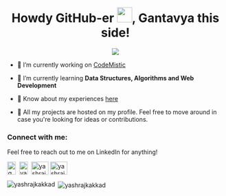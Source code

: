 <!-- ## Hey folks 👋,
### This is <a href="https://gantavyamalviya.github.io" style="color:black;"> Gantavya Malviya</a>. An ECE Sophomore at LNCT,Bhopal
### Would love to connect on [<img src="https://www.iconfinder.com/data/icons/social-media-2285/512/1_Linkedin_unofficial_colored_svg-512.png" width="20px"/>](https://linkedin.com/in/gantavyamalviya) &nbsp; [<img src="https://cdn2.iconfinder.com/data/icons/social-media-2285/512/1_Instagram_colored_svg_1-256.png" width="20px" />](https://www.instagram.com/gantavyamalviya)&nbsp; [<img src = "https://cdn2.iconfinder.com/data/icons/social-media-2285/512/1_Twitter3_colored_svg-256.png" width="20px"/>](https://www.twitter.com/gantavyamalviya/) &nbsp;[<img src = "https://cdn1.iconfinder.com/data/icons/social-media-2285/512/Colored_Facebook3_svg-256.png" width="20px"/>](https://www.facebook.com/gantavyamalviya/)  


 -->
<!--
**gantavyamalviya/gantavyamalviya** is a ✨ _special_ ✨ repository because its `README.md` (this file) appears on your GitHub profile.

Here are some ideas to get you started:

- 🔭 I’m currently working on ...
- 🌱 I’m currently learning ...
- 👯 I’m looking to collaborate on ...
- 🤔 I’m looking for help with ...
- 💬 Ask me about ...
- 📫 How to reach me: ...
- 😄 Pronouns: ...
- ⚡ Fun fact: ...
-->


<h1 align="center">Howdy GitHub-er <img src="https://raw.githubusercontent.com/MartinHeinz/MartinHeinz/master/wave.gif" width="35px">, Gantavya this side!</h1>

<p align="center">
<img src="https://media.giphy.com/media/27c7Jo2GU5tpCEQT0y/giphy.gif">
</p>

- 🔭 I’m currently working on [CodeMistic](https://codemistic.in)

- 🌱 I’m currently learning **Data Structures, Algorithms and Web Development**

- 📄 Know about my experiences [here](https://1drv.ms/b/s!Apgp1XpUdr1-hQbfSj23ToF92zWE)

- 🔧 All my projects are hosted on my profile. Feel free to move around in case you're looking for ideas or contributions.

<h3 align="left">Connect with me:</h3>
Feel free to reach out to me on LinkedIn for anything!
<p align="left">
<a href="https://linkedin.com/in/gantavyamalviya" target="blank"><img align="center" src="https://www.iconfinder.com/data/icons/social-media-2285/512/1_Linkedin_unofficial_colored_svg-512.png" alt="gantavyamalviya" height="30" width="20" /></a>&nbsp
<a href="https://instagram.com/gantavyamalviya" target="blank"><img align="center" src="https://cdn2.iconfinder.com/data/icons/social-media-2285/512/1_Instagram_colored_svg_1-256.png" alt="yashrajkakkad" height="30" width="20" /></a>&nbsp
<a href="https://www.codechef.com/users/enthusiastic" target="blank"><img align="center" src="https://cdn.jsdelivr.net/npm/simple-icons@3.1.0/icons/codechef.svg" alt="yashrajkakkad" height="30" width="40" /></a>
<a href="https://codeforces.com/profile/gantavyamalviya" target="blank"><img align="center" src="https://cdn.jsdelivr.net/npm/simple-icons@3.0.1/icons/codeforces.svg" alt="yashrajkakkad" height="30" width="40" /></a>
<!--
<a href="https://www.leetcode.com/yashrajkakkad" target="blank"><img align="center" src="https://cdn.jsdelivr.net/npm/simple-icons@3.0.1/icons/leetcode.svg" alt="yashrajkakkad" height="30" width="40" /></a> -->
<!--   <img src="https://www.iconfinder.com/data/icons/social-media-2285/512/1_Linkedin_unofficial_colored_svg-512.png" width="20px"/>](https://linkedin.com/in/gantavyamalviya) &nbsp; [<img src="https://cdn2.iconfinder.com/data/icons/social-media-2285/512/1_Instagram_colored_svg_1-256.png" width="20px" />](https://www.instagram.com/gantavyamalviya)&nbsp; [<img src = "https://cdn2.iconfinder.com/data/icons/social-media-2285/512/1_Twitter3_colored_svg-256.png" width="20px"/>](https://www.twitter.com/gantavyamalviya/) &nbsp;[<img src = "https://cdn1.iconfinder.com/data/icons/social-media-2285/512/Colored_Facebook3_svg-256.png" width="20px"/>](https://www.facebook.com/gantavyamalviya/)  
 -->
</p>

<!--
<h3 align="left">Languages and Tools:</h3>
<p align="left"> <a href="https://www.gnu.org/software/bash/" target="_blank"> <img src="https://www.vectorlogo.zone/logos/gnu_bash/gnu_bash-icon.svg" alt="bash" width="40" height="40"/> </a> <a href="https://getbootstrap.com" target="_blank"> <img src="https://devicons.github.io/devicon/devicon.git/icons/bootstrap/bootstrap-plain.svg" alt="bootstrap" width="40" height="40"/> </a> <a href="https://www.cprogramming.com/" target="_blank"> <img src="https://devicons.github.io/devicon/devicon.git/icons/c/c-original.svg" alt="c" width="40" height="40"/> </a> <a href="https://www.w3schools.com/cpp/" target="_blank"> <img src="https://devicons.github.io/devicon/devicon.git/icons/cplusplus/cplusplus-original.svg" alt="cplusplus" width="40" height="40"/> </a> <a href="https://www.w3schools.com/css/" target="_blank"> <img src="https://devicons.github.io/devicon/devicon.git/icons/css3/css3-original-wordmark.svg" alt="css3" width="40" height="40"/> </a> <a href="https://www.djangoproject.com/" target="_blank"> <img src="https://devicons.github.io/devicon/devicon.git/icons/django/django-original.svg" alt="django" width="40" height="40"/> </a> <a href="https://www.docker.com/" target="_blank"> <img src="https://devicons.github.io/devicon/devicon.git/icons/docker/docker-original-wordmark.svg" alt="docker" width="40" height="40"/> </a> <a href="https://git-scm.com/" target="_blank"> <img src="https://www.vectorlogo.zone/logos/git-scm/git-scm-icon.svg" alt="git" width="40" height="40"/> </a> <a href="https://www.w3.org/html/" target="_blank"> <img src="https://devicons.github.io/devicon/devicon.git/icons/html5/html5-original-wordmark.svg" alt="html5" width="40" height="40"/> </a> <a href="https://www.java.com" target="_blank"> <img src="https://devicons.github.io/devicon/devicon.git/icons/java/java-original-wordmark.svg" alt="java" width="40" height="40"/> </a> <a href="https://www.linux.org/" target="_blank"> <img src="https://devicons.github.io/devicon/devicon.git/icons/linux/linux-original.svg" alt="linux" width="40" height="40"/> </a> <a href="https://www.oracle.com/" target="_blank"> <img src="https://devicons.github.io/devicon/devicon.git/icons/oracle/oracle-original.svg" alt="oracle" width="40" height="40"/> </a> <a href="https://www.postgresql.org" target="_blank"> <img src="https://devicons.github.io/devicon/devicon.git/icons/postgresql/postgresql-original-wordmark.svg" alt="postgresql" width="40" height="40"/> </a> <a href="https://www.python.org" target="_blank"> <img src="https://devicons.github.io/devicon/devicon.git/icons/python/python-original.svg" alt="python" width="40" height="40"/> </a> <a href="https://www.selenium.dev" target="_blank"> <img src="https://raw.githubusercontent.com/detain/svg-logos/780f25886640cef088af994181646db2f6b1a3f8/svg/selenium-logo.svg" alt="selenium" width="40" height="40"/> </a> </p>
-->


<p><img align="left" src="https://github-readme-stats.vercel.app/api/top-langs?username=gantavyamalviya&show_icons=true&locale=en&layout=compact" alt="yashrajkakkad" /></p>

<p>&nbsp;<img align="center" src="https://github-readme-stats.vercel.app/api?username=gantavyamalviya&show_icons=true&locale=en" alt="yashrajkakkad" /></p>

